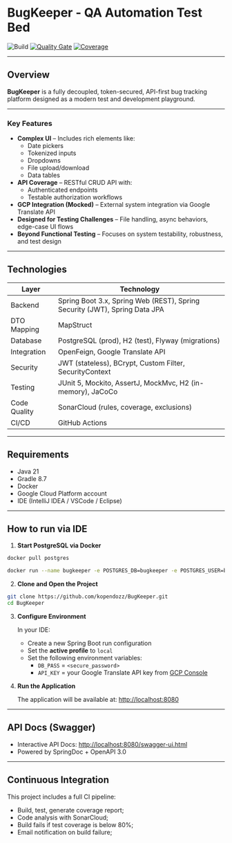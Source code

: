# BugKeeper - QA Automation Test Bed

![Build](https://github.com/kopendozz/BugKeeper/actions/workflows/ci.yml/badge.svg)
[![Quality Gate](https://sonarcloud.io/api/project_badges/measure?project=kopendozz_BugKeeper&metric=alert_status)](https://sonarcloud.io/summary/new_code?id=kopendozz_BugKeeper)
[![Coverage](https://sonarcloud.io/api/project_badges/measure?project=kopendozz_BugKeeper&metric=coverage)](https://sonarcloud.io/summary/new_code?id=kopendozz_BugKeeper)

---

## Overview

**BugKeeper** is a fully decoupled, token-secured, API-first bug tracking platform designed as a modern test and development playground.

---

### Key Features

- **Complex UI** – Includes rich elements like:
    - Date pickers
    - Tokenized inputs
    - Dropdowns
    - File upload/download
    - Data tables
- **API Coverage** – RESTful CRUD API with:
    - Authenticated endpoints
    - Testable authorization workflows
- **GCP Integration (Mocked)** – External system integration via Google Translate API
- **Designed for Testing Challenges** – File handling, async behaviors, edge-case UI flows
- **Beyond Functional Testing** – Focuses on system testability, robustness, and test design

---

## Technologies

| Layer        | Technology                                                                 |
|--------------|----------------------------------------------------------------------------|
| Backend      | Spring Boot 3.x, Spring Web (REST), Spring Security (JWT), Spring Data JPA |
| DTO Mapping  | MapStruct                                                                  |
| Database     | PostgreSQL (prod), H2 (test), Flyway (migrations)                          |
| Integration  | OpenFeign, Google Translate API                                            |
| Security     | JWT (stateless), BCrypt, Custom Filter, SecurityContext                    |
| Testing      | JUnit 5, Mockito, AssertJ, MockMvc, H2 (in-memory), JaCoCo                 |
| Code Quality | SonarCloud (rules, coverage, exclusions)                                   |
| CI/CD        | GitHub Actions                                                             |

---

## Requirements

- Java 21
- Gradle 8.7
- Docker
- Google Cloud Platform account
- IDE (IntelliJ IDEA / VSCode / Eclipse)

---

## How to run via IDE

1. **Start PostgreSQL via Docker**

```bash
docker pull postgres
````

```bash
docker run --name bugkeeper -e POSTGRES_DB=bugkeeper -e POSTGRES_USER=bugkeeper -e POSTGRES_PASSWORD=<secure_password> -d -p 5432:5432 postgres
```

2. **Clone and Open the Project**

```bash
git clone https://github.com/kopendozz/BugKeeper.git
cd BugKeeper
````

3. **Configure Environment**

   In your IDE:

    - Create a new Spring Boot run configuration
    - Set the **active profile** to `local`
    - Set the following environment variables:
        - `DB_PASS` = `<secure_password>`
        - `API_KEY` = your Google Translate API key
          from [GCP Console](https://console.cloud.google.com/apis/api/translate.googleapis.com/credentials)

4. **Run the Application**

   The application will be available at: [http://localhost:8080](http://localhost:8080)

---

## API Docs (Swagger)

- Interactive API Docs: [http://localhost:8080/swagger-ui.html](http://localhost:8080/swagger-ui.html)
- Powered by SpringDoc + OpenAPI 3.0

---

## Continuous Integration

This project includes a full CI pipeline:

- Build, test, generate coverage report;
- Code analysis with SonarCloud;
- Build fails if test coverage is below 80%;
- Email notification on build failure;
